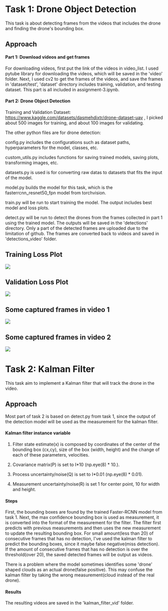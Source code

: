# Task 1: Drone Object Detection

This task is about detecting frames from the videos that includes the drone and finding the drone's bounding box.

## Approach

#### Part 1: Download videos and get frames

For downloading videos, first put the link of the videos in video_list. I used pytube library for downloading the videos, which will be saved in the 'video' folder. Next, I used cv2 to get the frames of the videos, and save the frames in 'dataset/test', 'dataset' directory includes training, validation, and testing dataset.
This part is all included in assignment-3.ipynb.

#### Part 2: Drone Object Detection

Training and Validation Dataset: https://www.kaggle.com/datasets/dasmehdixtr/drone-dataset-uav , I picked about 500 images for training, and about 100 images for validating.

The other python files are for drone detection: 

config.py includes the configurations such as dataset paths, hyperparameters for the model, classes, etc. 

custom_utils.py includes functions for saving trained models, saving plots, transforming images, etc. 

datasets.py is used is for converting raw datas to datasets that fits the input of the model. 

model.py builds the model for this task, which is the fasterrcnn_resnet50_fpn model from torchvision. 

train.py will be run to start training the model. The output includes best model and loss plots. 

detect.py will be run to detect the drones from the frames collected in part 1 using the trained model. The outputs will be saved in the 'detections' directory. Only a part of the detected frames are uploaded due to the limitation of github. The frames are converted back to videos and saved in 'detections_video' folder.

## Training Loss Plot
![](https://github.com/Jasonchen0317/CSGY-6613-Assignment/blob/main/assignment-3/readme_img/train_loss.png)

## Validation Loss Plot
![](https://github.com/Jasonchen0317/CSGY-6613-Assignment/blob/main/assignment-3/readme_img/valid_loss.png)

## Some captured frames in video 1
![](https://github.com/Jasonchen0317/CSGY-6613-Assignment/blob/main/assignment-3/readme_img/Video_0.gif)

## Some captured frames in video 2
![](https://github.com/Jasonchen0317/CSGY-6613-Assignment/blob/main/assignment-3/readme_img/Video_1.gif)


# Task 2: Kalman Filter 

This task aim to implement a Kalman filter that will track the drone in the video.

## Approach

Most part of task 2 is based on detect.py from task 1, since the output of the detection model will be used as the measurement for the kalman filter. 

#### Kalman filter instance variable

1. Filter state estimate(x) is composed by coordinates of the center of the bounding box (cx,cy), size of the box (width, height) and the change of each of these parameters, velocities.

2. Covariance matrix(P) is set to I*10 (np.eye(8) * 10.).

3. Process uncertainty/noise(Q) is set to I*0.01 (np.eye(8) * 0.01).

4. Measurement uncertainty/noise(R) is set 1 for center point, 10 for width and height.

#### Steps

First, the bounding boxes are found by the trained Faster-RCNN model from task 1. Next, the max confidence bounding box is used as measurement, it is converted into the format of the measurement for the filter. The filter first predicts with previous measurements and then uses the new measurement to update the resulting bounding box. 
For small amount(less than 20) of consecutive frames that has no detection, I've used the kalman filter to predict the bounding boxes, since it maybe false negative(miss detection). If the amount of consecutive frames that has no detection is over the threshold(over 20), the saved detected frames will be output as videos.

There is a problem where the model sometimes identifies some 'drone' shaped clouds as an actual drone(false positive). This may confuse the kalman filter by taking the wrong measurement(cloud instead of the real drone). 

#### Results

The resulting videos are saved in the 'kalman_filter_vid' folder.